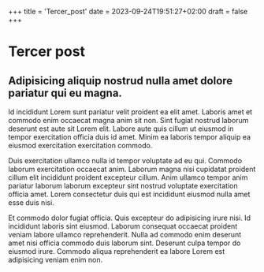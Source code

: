 +++
title = 'Tercer_post'
date = 2023-09-24T19:51:27+02:00
draft = false
+++

# Tercer post

## Adipisicing aliquip nostrud nulla amet dolore pariatur qui eu magna.

Id incididunt Lorem sunt pariatur velit proident ea elit amet. Laboris amet et commodo enim occaecat magna anim sit non. Sint fugiat nostrud laborum deserunt est aute sit Lorem elit. Labore aute quis cillum ut eiusmod in tempor exercitation officia duis id amet. Minim ea laboris tempor aliquip ea eiusmod exercitation exercitation commodo.

Duis exercitation ullamco nulla id tempor voluptate ad eu qui. Commodo laborum exercitation occaecat anim. Laborum magna nisi cupidatat proident cillum elit incididunt proident excepteur cillum. Anim ullamco tempor anim pariatur laborum laborum excepteur sint nostrud voluptate exercitation officia amet. Lorem consectetur duis qui est incididunt eiusmod nulla amet esse duis nisi.

Et commodo dolor fugiat officia. Quis excepteur do adipisicing irure nisi. Id incididunt laboris sint eiusmod. Laborum consequat occaecat proident veniam labore ullamco reprehenderit. Nulla ad commodo enim deserunt amet nisi officia commodo duis laborum sint. Deserunt culpa tempor do eiusmod irure. Commodo aliqua reprehenderit ea labore Lorem est adipisicing veniam enim non.